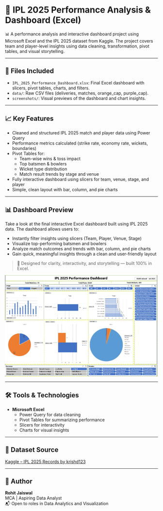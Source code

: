 # 🏏 IPL 2025 Performance Analysis & Dashboard (Excel)

📊 A performance analysis and interactive dashboard project using Microsoft Excel and the IPL 2025 dataset from Kaggle. The project covers team and player-level insights using data cleaning, transformation, pivot tables, and visual storytelling.

---

## 📁 Files Included
- `IPL_2025_Performance_Dashboard.xlsx`: Final Excel dashboard with slicers, pivot tables, charts, and filters.
- `data/`: Raw CSV files (deliveries, matches, orange_cap, purple_cap).
- `screenshots/`: Visual previews of the dashboard and chart insights.

---

## 📈 Key Features
- Cleaned and structured IPL 2025 match and player data using Power Query
- Performance metrics calculated (strike rate, economy rate, wickets, boundaries)
- Pivot Tables for:
  - Team-wise wins & toss impact
  - Top batsmen & bowlers
  - Wicket type distribution
  - Match result trends by stage and venue
- Fully interactive dashboard using slicers for team, venue, stage, and player
- Simple, clean layout with bar, column, and pie charts

---

## 📊 Dashboard Preview

Take a look at the final interactive Excel dashboard built using IPL 2025 data. The dashboard allows users to:

- Instantly filter insights using slicers (Team, Player, Venue, Stage)
- Visualize top-performing batsmen and bowlers
- Analyze match outcomes and trends with bar, column, and pie charts
- Gain quick, meaningful insights through a clean and user-friendly layout

> 🎯 Designed for clarity, interactivity, and storytelling — built 100% in Excel.

![Dashboard Screenshot](screenshots/Dashboard.png)

---

## 🛠️ Tools & Technologies
- **Microsoft Excel**
  - Power Query for data cleaning
  - Pivot Tables for summarizing performance
  - Slicers for interactivity
  - Charts for visual insights

---

## 🔗 Dataset Source
[Kaggle – IPL 2025 Records by krishd123](https://www.kaggle.com/datasets/krishd123/ipl-2025-records)

---

## 👤 Author
**Rohit Jaiswal**  
MCA | Aspiring Data Analyst  
📬 Open to roles in Data Analytics and Visualization  
